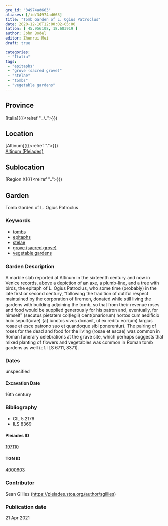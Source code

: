 ```yaml
---
gre_id: "34974ad663"
aliases: [/id/34974ad663]
title: "Tomb Garden of L. Ogius Patroclus"
date: 2020-12-10T12:00:02-05:00
latlon: [ 45.956108, 18.683919 ]
author: John Bodel
editor: Zhenrui Mei
draft: true

categories:
 - "Italia"
tags:
 - "epitaphs"
 - "grove (sacred grove)"
 - "stelae"
 - "tombs"
 - "vegetable gardens"
---
```


## Province

[Italia]({{<relref "../..">}})

<!--### Province Description-->

<!-- DESCRIPTION -->


## Location

[Altinum]({{<relref ".">}}) \
[Altinum (Pleiades)](https://pleiades.stoa.org/places/197110)

<!--### Location Description-->

<!-- LEAVE THIS BLANK FOR NOW -->

## Sublocation

[Region X]({{<relref "..">}})

<!--### Sublocation Description-->

<!-- DESCRIPTION -->


## Garden

Tomb Garden of L. Ogius Patroclus

### Keywords

- [tombs](http://vocab.getty.edu/page/aat/300005926)
- [epitaphs](http://vocab.getty.edu/page/aat/300028729)
- [stelae](http://vocab.getty.edu/page/aat/300007023)
- [grove (sacred grove)](http://vocab.getty.edu/page/aat/300251876)
- [vegetable gardens](http://vocab.getty.edu/page/aat/300008142)

### Garden Description

A marble slab reported at Altinum in the sixteenth century and now in Venice  records, above a depiction of an axe, a plumb-line, and a tree with birds, the epitaph of L. Ogius Patroclus, who some time (probably) in the late first or second century, “following the tradition of dutiful respect maintained by the corporation of firemen, donated while still living the gardens with building adjoining the tomb, so that from their revenue roses and food would be supplied generously for his patron and, eventually, for himself” (secutus pietatem col(legii) cent(onariorum) hortos cum aedificio huic sepult(urae) {a} iunctos vivos donavit, ut ex reditu eor(um) largius rosae et esce patrono suo et quandoque sibi ponerentur). The pairing of roses for the dead and food for the living (rosae et escae) was common in Roman funerary celebrations at the grave site, which perhaps suggests that mixed planting of flowers and vegetables was common in Roman tomb gardens as well (cf. ILS 6711, 8371).

<!--### Maps-->

<!--
OLD WAY (DO NOT USE)
![alt_text](../../images/image_name.ext)
*CAPTION*

NEW WAY ↓↓↓↓
{{< image src="../image_name.ext" alt="ALT_TEXT" title="CAPTION" >}}
-->

### Dates

unspecified

#### Excavation Date

16th century

### Bibliography

* CIL 5.2176
* ILS 8369

<!--#### Periodo ID-->

<!-- [PERIODO_ID](https://pleiades.stoa.org/places/PLEIADES_ID) -->

#### Pleiades ID

[197110](https://pleiades.stoa.org/places/197110)

#### TGN ID

[4000603](http://vocab.getty.edu/page/tgn/4000603)

### Contributor

Sean Gillies (https://pleiades.stoa.org/author/sgillies)


### Publication date


21 Apr 2021

<!--### Related articles-->

<!-- Links to other related articles. Leave blank for now -->
